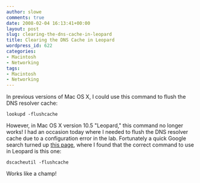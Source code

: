 ```yaml
---
author: slowe
comments: true
date: 2008-02-04 16:13:41+00:00
layout: post
slug: clearing-the-dns-cache-in-leopard
title: Clearing the DNS Cache in Leopard
wordpress_id: 622
categories:
- Macintosh
- Networking
tags:
- Macintosh
- Networking
---
```


In previous versions of Mac OS X, I could use this command to flush the DNS resolver cache:

	lookupd -flushcache

However, in Mac OS X version 10.5 "Leopard," this command no longer works! I had an occasion today where I needed to flush the DNS resolver cache due to a configuration error in the lab. Fortunately a quick Google search turned up [this page](http://www.hongkiat.com/blog/how-to-clear-dns-cache-in-mac-osx-leopard/), where I found that the correct command to use in Leopard is this one:

	dscacheutil -flushcache

Works like a champ!
